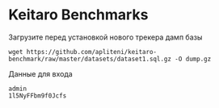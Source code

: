 # Keitaro Benchmarks

Загрузите перед установкой нового трекера дамп базы

    wget https://github.com/apliteni/keitaro-benchmark/raw/master/datasets/dataset1.sql.gz -O dump.gz


Данные для входа

    admin
    1l5NyFFbm9f0Jcfs